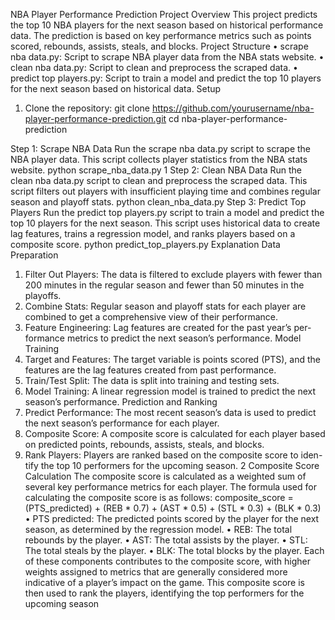 NBA Player Performance Prediction
Project Overview
This project predicts the top 10 NBA players for the next season based on
historical performance data. The prediction is based on key performance metrics
such as points scored, rebounds, assists, steals, and blocks.
Project Structure
• scrape nba data.py: Script to scrape NBA player data from the NBA
stats website.
• clean nba data.py: Script to clean and preprocess the scraped data.
• predict top players.py: Script to train a model and predict the top 10
players for the next season based on historical data.
Setup
1. Clone the repository:
git clone https://github.com/yourusername/nba-player-performance-prediction.git
cd nba-player-performance-prediction

Step 1: Scrape NBA Data
Run the scrape nba data.py script to scrape the NBA player data. This script
collects player statistics from the NBA stats website.
python scrape_nba_data.py
1
Step 2: Clean NBA Data
Run the clean nba data.py script to clean and preprocess the scraped data.
This script filters out players with insufficient playing time and combines regular
season and playoff stats.
python clean_nba_data.py
Step 3: Predict Top Players
Run the predict top players.py script to train a model and predict the top
10 players for the next season. This script uses historical data to create lag
features, trains a regression model, and ranks players based on a composite
score.
python predict_top_players.py
Explanation
Data Preparation
1. Filter Out Players: The data is filtered to exclude players with fewer
than 200 minutes in the regular season and fewer than 50 minutes in the
playoffs.
2. Combine Stats: Regular season and playoff stats for each player are
combined to get a comprehensive view of their performance.
3. Feature Engineering: Lag features are created for the past year’s per-
formance metrics to predict the next season’s performance.
Model Training
1. Target and Features: The target variable is points scored (PTS), and
the features are the lag features created from past performance.
2. Train/Test Split: The data is split into training and testing sets.
3. Model Training: A linear regression model is trained to predict the next
season’s performance.
Prediction and Ranking
1. Predict Performance: The most recent season’s data is used to predict
the next season’s performance for each player.
2. Composite Score: A composite score is calculated for each player based
on predicted points, rebounds, assists, steals, and blocks.
3. Rank Players: Players are ranked based on the composite score to iden-
tify the top 10 performers for the upcoming season.
2
Composite Score Calculation
The composite score is calculated as a weighted sum of several key performance
metrics for each player. The formula used for calculating the composite score is
as follows:
composite_score = (PTS_predicted) +
(REB * 0.7) +
(AST * 0.5) +
(STL * 0.3) +
(BLK * 0.3)
• PTS predicted: The predicted points scored by the player for the next
season, as determined by the regression model.
• REB: The total rebounds by the player.
• AST: The total assists by the player.
• STL: The total steals by the player.
• BLK: The total blocks by the player.
Each of these components contributes to the composite score, with higher
weights assigned to metrics that are generally considered more indicative of a
player’s impact on the game. This composite score is then used to rank the
players, identifying the top performers for the upcoming season